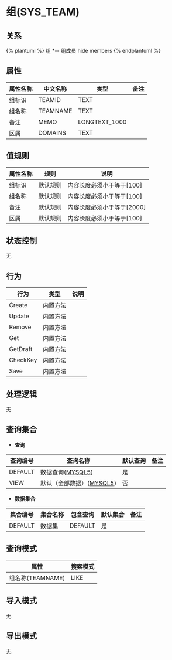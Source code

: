 # 组(SYS_TEAM)

  

## 关系
{% plantuml %}
组 *-- 组成员 
hide members
{% endplantuml %}

## 属性

| 属性名称        |    中文名称    | 类型     |  备注  |
| --------   |------------| -----   |  -------- | 
|组标识|TEAMID|TEXT|&nbsp;|
|组名称|TEAMNAME|TEXT|&nbsp;|
|备注|MEMO|LONGTEXT_1000|&nbsp;|
|区属|DOMAINS|TEXT|&nbsp;|

## 值规则
| 属性名称    | 规则    |  说明  |
| --------   |------------| ----- | 
|组标识|默认规则|内容长度必须小于等于[100]|
|组名称|默认规则|内容长度必须小于等于[100]|
|备注|默认规则|内容长度必须小于等于[2000]|
|区属|默认规则|内容长度必须小于等于[100]|

## 状态控制

无


## 行为
| 行为    | 类型    |  说明  |
| --------   |------------| ----- | 
|Create|内置方法|&nbsp;|
|Update|内置方法|&nbsp;|
|Remove|内置方法|&nbsp;|
|Get|内置方法|&nbsp;|
|GetDraft|内置方法|&nbsp;|
|CheckKey|内置方法|&nbsp;|
|Save|内置方法|&nbsp;|

## 处理逻辑
无

## 查询集合

* **查询**

| 查询编号 | 查询名称       | 默认查询 |   备注|
| --------  | --------   | --------   | ----- |
|DEFAULT|数据查询([MYSQL5](../../appendix/query_MYSQL5.md#SysTeam_Default))|是|&nbsp;|
|VIEW|默认（全部数据）([MYSQL5](../../appendix/query_MYSQL5.md#SysTeam_View))|否|&nbsp;|

* **数据集合**

| 集合编号 | 集合名称   |  包含查询  | 默认集合 |   备注|
| --------  | --------   | -------- | --------   | ----- |
|DEFAULT|数据集|DEFAULT|是|&nbsp;|

## 查询模式
| 属性      |    搜索模式     |
| --------   |------------|
|组名称(TEAMNAME)|LIKE|

## 导入模式
无


## 导出模式
无
